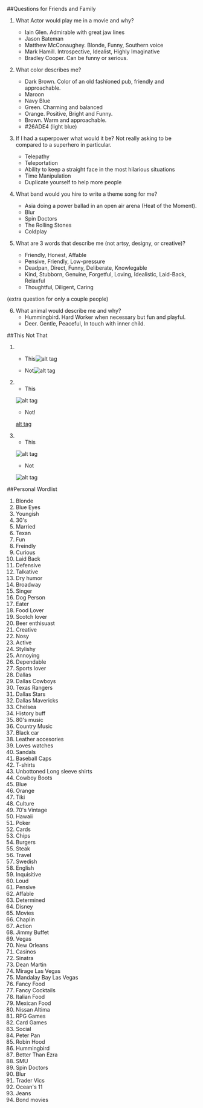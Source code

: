 ##Questions for Friends and Family

1. What Actor would play me in a movie and why?
    - Iain Glen. Admirable with great jaw lines
    - Jason Bateman
    - Matthew McConaughey. Blonde, Funny, Southern voice
    - Mark Hamill. Introspective, Idealist, Highly Imaginative
    - Bradley Cooper. Can be funny or serious.

2. What color describes me?
    - Dark Brown. Color of an old fashioned pub, friendly and approachable.
    - Maroon
    - Navy Blue
    - Green. Charming and balanced
    - Orange. Positive, Bright and Funny.
    - Brown. Warm and approachable.
    - #26ADE4 (light blue)

3. If I had a superpower what would it be? Not really asking to be compared to a superhero in particular.
    - Telepathy
    - Teleportation
    - Ability to keep a straight face in the most hilarious situations
    - Time Manipulation
    - Duplicate yourself to help more people

4. What band would you hire to write a theme song for me?
    - Asia doing a power ballad in an open air arena (Heat of the Moment).
    - Blur
    - Spin Doctors
    - The Rolling Stones
    - Coldplay

5. What are 3 words that describe me (not artsy, designy, or creative)?
    - Friendly, Honest, Affable
    - Pensive, Friendly, Low-pressure
    - Deadpan, Direct, Funny, Deliberate, Knowlegable
    - Kind, Stubborn, Genuine, Forgetful, Loving, Idealistic, Laid-Back, Relaxful
    - Thoughtful, Diligent, Caring

(extra question for only a couple people)

6. What animal would describe me and why?
    - Hummingbird. Hard Worker when necessary but fun and playful.
    - Deer. Gentle, Peaceful, In touch with inner child.

##This Not That

1. 
    - This![alt tag](http://assets1.bigthink.com/system/idea_thumbnails/57308/primary/friendly_man.jpg?1418487879)

    - Not![alt tag](http://previews.123rf.com/images/vgstudio/vgstudio0811/vgstudio081100058/3868523-Unfriendly-serious-businessman-or-security-man-gesturing-isolated-on-white-Stock-Photo.jpg)  

2. 
    - This
    
    ![alt tag](https://encrypted-tbn1.gstatic.com/images?q=tbn:ANd9GcQQNKlmYUia7l93cXSRk2I8Xn5L0Y_RnnruCQz9VH16YW9rlC7d)  

    - Not!
    
    [alt tag](http://jewishbusinessnews.com/wp-content/uploads/2015/06/shanghai.jpg)

3. 
    - This
    
    ![alt tag](http://media.americantorque.com/photos/2009/07/21/DSC_0099_1.jpg)

    - Not
    
    ![alt tag](http://g02.a.alicdn.com/kf/HTB1dNt5IpXXXXcTXXXXq6xXFXXXn/Bugatti-font-b-Cars-b-font-Silk-Canvas-Wall-Posters-HD-Large-Modern-Home-Bedroom-Decoration.jpg)    

##Personal Wordlist

1. Blonde
2. Blue Eyes
3. Youngish
4. 30's
5. Married
6. Texan
7. Fun
8. Freindly
9. Curious
10. Laid Back
11. Defensive
12. Talkative
13. Dry humor
14. Broadway
15. Singer
16. Dog Person
17. Eater
18. Food Lover
19. Scotch lover
20. Beer enthisuast
21. Creative
22. Nosy
23. Active
24. Stylishy
25. Annoying
26. Dependable
27. Sports lover
28. Dallas
29. Dallas Cowboys
30. Texas Rangers
31. Dallas Stars
32. Dallas Mavericks
33. Chelsea
34. History buff
35. 80's music
36. Country Music
37. Black car
38. Leather accesories
39. Loves watches
40. Sandals
41. Baseball Caps
42. T-shirts
43. Unbottoned Long sleeve shirts
44. Cowboy Boots
45. Blue
44. Orange
45. Tiki
46. Culture
47. 70's Vintage
48. Hawaii
49. Poker
50. Cards
51. Chips
52. Burgers
53. Steak
54. Travel
55. Swedish
56. English
57. Inquisitive
58. Loud
59. Pensive
60. Affable
61. Determined
62. Disney
63. Movies
64. Chaplin 
65. Action 
66. Jimmy Buffet
67. Vegas
68. New Orleans
69. Casinos
70. Sinatra 
71. Dean Martin
72. Mirage Las Vegas
73. Mandalay Bay Las Vegas
74. Fancy Food
75. Fancy Cocktails
76. Italian Food
77. Mexican Food
78. Nissan Altima
79. RPG Games
80. Card Games
81. Social
82. Peter Pan
83. Robin Hood
84. Hummingbird
85. Better Than Ezra
86. SMU
87. Spin Doctors
88. Blur
89. Trader Vics
90. Ocean's 11
91. Jeans
92. Bond movies

